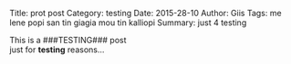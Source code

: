 Title: prot post
Category: testing
Date: 2015-28-10
Author: Giis
Tags: me lene popi san tin giagia mou tin kalliopi
Summary: just 4 testing

This is a ###TESTING### post  
just for **testing** reasons...

